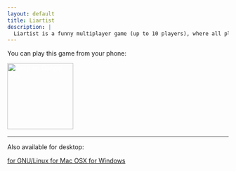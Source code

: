 ```yaml
---
layout: default
title: Liartist
description: | 
  Liartist is a funny multiplayer game (up to 10 players), where all players work together to draw something. The funny thing is that one of the players doesn't know what is being drawn, and the rest of the players must find him.
---
```


<p class="has-text-centered">
  You can play this game from your phone:
</p>

<div class="has-text-centered">
  <a class="undecorated" target="_blank" href='https://play.google.com/store/apps/details?id=com.sgmonda.liartist' style="color: white !important">
    <img alt='Get it on Google Play' src='https://play.google.com/intl/en_us/badges/static/images/badges/en_badge_web_generic.png' width="150" style="margin-bottom: -8px"/>
  </a>
  <a target="_blank" href="https://apps.apple.com/es/app/cubelor/id1507740532" style="display:inline-block;overflow:hidden;background:url(https://linkmaker.itunes.apple.com/en-us/badge-lrg.svg?releaseDate=2020-02-11&kind=iossoftware&bubble=apple_music) no-repeat;width:135px;height:40px;"></a>
</div>

<hr/>

<p class="has-text-centered">
  Also available for desktop:
</p>

<div class="buttons is-centered">
  <a class="button is-primary" target="_blank" href="https://storage.googleapis.com/one-week-games/Liartist%20v0.1%20for%20Linux.zip">
    <i class="fas fa-download"></i>
    for GNU/Linux
  </a>
  <a class="button is-primary" target="_blank" href="https://storage.googleapis.com/one-week-games/Liartist%20v0.1%20for%20OSX.zip">
    <i class="fas fa-download"></i>
    for Mac OSX
  </a>
  <a class="button is-primary" target="_blank" href="https://storage.googleapis.com/one-week-games/Liartist%20v0.1%20for%20Windows.zip">
    <i class="fas fa-download"></i>
    for Windows
  </a>
</div>

